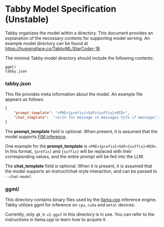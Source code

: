 # Tabby Model Specification (Unstable)

Tabby organizes the model within a directory. This document provides an explanation of the necessary contents for supporting model serving. An example model directory can be found at https://huggingface.co/TabbyML/StarCoder-1B

The minimal Tabby model directory should include the following contents:

```
ggml/
tabby.json
```

### tabby.json

This file provides meta information about the model. An example file appears as follows:

```json
{
    "prompt_template": "<PRE>{prefix}<SUF>{suffix}<MID>",
    "chat_template":  "<s>{% for message in messages %}{% if message['role'] == 'user' %}{{ '[INST] ' + message['content'] + ' [/INST]' }}{% elif message['role'] == 'assistant' %}{{ message['content'] + '</s> ' }}{% endif %}{% endfor %}",
}
```

The **prompt_template** field is optional. When present, it is assumed that the model supports [FIM inference](https://arxiv.org/abs/2207.14255).

One example for the **prompt_template** is `<PRE>{prefix}<SUF>{suffix}<MID>`. In this format, `{prefix}` and `{suffix}` will be replaced with their corresponding values, and the entire prompt will be fed into the LLM.

The **chat_template** field is optional. When it is present, it is assumed that the model supports an instruct/chat-style interaction, and can be passed to `--chat-model`.

### ggml/

This directory contains binary files used by the [llama.cpp](https://github.com/ggerganov/llama.cpp) inference engine. Tabby utilizes ggml for inference on `cpu`, `cuda` and `metal` devices.

Currently, only `q8_0.v2.gguf` in this directory is in use. You can refer to the instructions in llama.cpp to learn how to acquire it.
